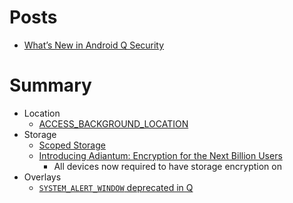 # Posts

- [What’s New in Android Q Security](https://android-developers.googleblog.com/2019/05/whats-new-in-android-q-security.html)


# Summary

- Location
  - [ACCESS_BACKGROUND_LOCATION](https://developer.android.com/reference/android/Manifest.permission.html#ACCESS_BACKGROUND_LOCATION)
- Storage
  - [Scoped Storage](https://www.youtube.com/watch?v=3EtBw5s9iRY)
  - [Introducing Adiantum: Encryption for the Next Billion Users](https://security.googleblog.com/2019/02/introducing-adiantum-encryption-for.html)
    - All devices now required to have storage encryption on
- Overlays
  - [`SYSTEM_ALERT_WINDOW` deprecated in Q](https://twitter.com/reyammer/status/1133785544209698816)
